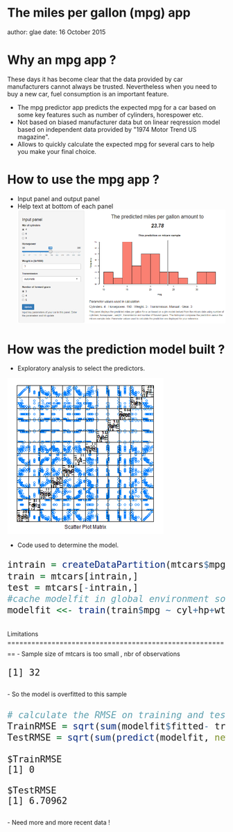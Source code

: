 The miles per gallon (mpg) app
========================================================
author: glae
date: 16 October 2015

Why an mpg app ?
========================================================

These days it has become clear that the data provided by car manufacturers cannot always be trusted. Nevertheless when you need to buy a new car, fuel consumption is an important feature.

- The mpg predictor app predicts the expected mpg for a car based on some key features such as number of cylinders, horespower etc. 
- Not based on biased manufacturer data but on linear reqression model based on independent data provided by "1974 Motor Trend US magazine".
- Allows to quickly calculate the expected mpg for several cars to help you make your final choice.  

How to use the mpg app ?  
========================================================
- Input panel and output panel
- Help text at bottom of each panel  
![alt text](mpgapp.png)

How was the prediction model built ?
========================================================
- Exploratory analysis to select the predictors.    

![plot of chunk unnamed-chunk-1](aboutcarpredictor-figure/unnamed-chunk-1-1.png) 

- Code used to determine the model.  
<font size= "5">

```r
intrain = createDataPartition(mtcars$mpg, p = 4/5, list = FALSE)
train = mtcars[intrain,]
test = mtcars[-intrain,]
#cache modelfit in global environment so it can be reused
modelfit <<- train(train$mpg ~ cyl+hp+wt+am+gear, method="glm", data=train)
```
</font>
Limitations
========================================================
- Sample size of mtcars is too small , nbr of observations 
<font size= "5">

```
[1] 32
```
</font>
- So the model is overfitted to this sample
<font size= "5"> 

```r
# calculate the RMSE on training and test
TrainRMSE = sqrt(sum(modelfit$fitted- train$mpg)^2)
TestRMSE = sqrt(sum(predict(modelfit, newdata = test) - test$mpg)^2)
```
</font>
<font size= "5">

```
$TrainRMSE
[1] 0

$TestRMSE
[1] 6.70962
```
</font>
- Need more and more recent data !
